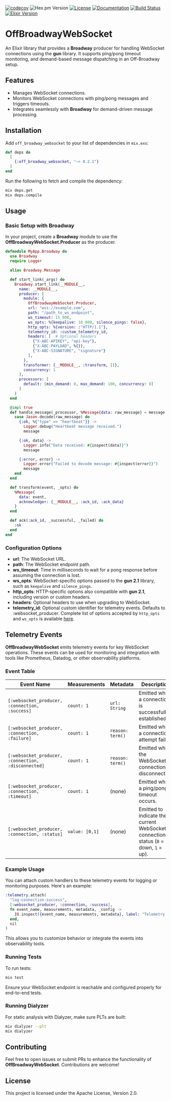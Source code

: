 [![codecov](https://codecov.io/gh/mpol1t/off_broadway_websocket/graph/badge.svg?token=ZDf9PrffNJ)](https://codecov.io/gh/mpol1t/off_broadway_websocket)
![Hex.pm Version](https://img.shields.io/hexpm/v/off_broadway_websocket)
[![License](https://img.shields.io/github/license/mpol1t/geminex.svg)](https://github.com/mpol1t/geminex/blob/main/LICENSE)
[![Documentation](https://img.shields.io/badge/docs-hexdocs-blue.svg)](https://hexdocs.pm/off_broadway_websocket)
[![Build Status](https://github.com/mpol1t/geminex/actions/workflows/elixir.yml/badge.svg)](https://github.com/mpol1t/off_broadway_websocket/actions)
[![Elixir Version](https://img.shields.io/badge/elixir-~%3E%201.16-purple.svg)](https://elixir-lang.org/)

# OffBroadwayWebSocket

An Elixir library that provides a **Broadway** producer for handling WebSocket connections using the **gun** library. It supports ping/pong timeout monitoring, and demand-based message dispatching in an Off-Broadway setup.

## Features

- Manages WebSocket connections.
- Monitors WebSocket connections with ping/pong messages and triggers timeouts.
- Integrates seamlessly with **Broadway** for demand-driven message processing.

## Installation

Add `off_broadway_websocket` to your list of dependencies in `mix.exs`:

```elixir
def deps do
  [
    {:off_broadway_websocket, "~> 0.2.1"}
  ]
end
```

Run the following to fetch and compile the dependency:

```bash
mix deps.get
mix deps.compile
```

## Usage

### Basic Setup with **Broadway**

In your project, create a **Broadway** module to use the **OffBroadwayWebSocket.Producer** as the producer.

```elixir
defmodule MyApp.Broadway do
  use Broadway
  require Logger

  alias Broadway.Message

  def start_link(_args) do
    Broadway.start_link(__MODULE__,
      name: __MODULE__,
      producer: [
        module: {
          OffBroadwayWebSocket.Producer,
          url: "wss://example.com",
          path: "/path_to_ws_endpoint",
          ws_timeout: 15_000,
          ws_opts: %{keepalive: 10_000, silence_pings: false},
          http_opts: %{version: :"HTTP/1.1"},
          telemetry_id: :custom_telemetry_id,
          headers: [  # Optional headers
            {"X-ABC-APIKEY", "api-key"},
            {"X-ABC-PAYLOAD", %{}},
            {"X-ABC-SIGNATURE", "signature"}
          ],
        },
        transformer: {__MODULE__, :transform, []},
        concurrency: 1
      ],
      processors: [
        default: [min_demand: 0, max_demand: 100, concurrency: 8]
      ]
    )
  end

  @impl true
  def handle_message(_processor, %Message{data: raw_message} = message, _context) do
    case Jason.decode(raw_message) do
      {:ok, %{"type" => "heartbeat"}} ->
        Logger.debug("Heartbeat message received.")
        message

      {:ok, data} ->
        Logger.info("Data received: #{inspect(data)}")
        message

      {:error, error} ->
        Logger.error("Failed to decode message: #{inspect(error)}")
        message
    end
  end

  def transform(event, _opts) do
    %Message{
      data: event,
      acknowledger: {__MODULE__, :ack_id, :ack_data}
    }
  end

  def ack(:ack_id, _successful, _failed) do
    :ok
  end
end
```

### Configuration Options

- **url**: The WebSocket URL.
- **path**: The WebSocket endpoint path.
- **ws_timeout**: Time in milliseconds to wait for a pong response before assuming the connection is lost.
- **ws_opts**: WebSocket-specific options passed to the **gun 2.1** library, such as `keepalive` and `silence_pings`.
- **http_opts**: HTTP-specific options also compatible with **gun 2.1**, including version or custom headers.
- **headers**: Optional headers to use when upgrading to WebSocket.
- **telemetry_id**: Optional custom identifier for telemetry events. Defaults to :websocket_producer.
Complete list of options accepted by `http_opts` and `ws_opts` is available [here](https://ninenines.eu/docs/en/gun/2.1/manual/gun/).

## Telemetry Events

**OffBroadwayWebSocket** emits telemetry events for key WebSocket operations. These events can be used for monitoring and integration with tools like Prometheus, Datadog, or other observability platforms.

### Event Table
| **Event Name**                                  | **Measurements** | **Metadata**          | **Description**                                           |
|-------------------------------------------------|------------------|-----------------------|-----------------------------------------------------------|
| `[:websocket_producer, :connection, :success]`  | `count: 1`       | `url: String`         | Emitted when a connection is successfully established.     |
| `[:websocket_producer, :connection, :failure]`  | `count: 1`       | `reason: term()`      | Emitted when a connection attempt fails.                  |
| `[:websocket_producer, :connection, :disconnected]` | `count: 1`       | `reason: term()`      | Emitted when the WebSocket connection is disconnected.     |
| `[:websocket_producer, :connection, :timeout]`  | `count: 1`       | (none)                | Emitted when a ping/pong timeout occurs.                  |
| `[:websocket_producer, :connection, :status]`   | `value: [0,1]`   | (none)                | Emitted to indicate the current WebSocket connection status (`0` = down, `1` = up). |

### Example Usage

You can attach custom handlers to these telemetry events for logging or monitoring purposes. Here's an example:

```elixir
:telemetry.attach(
  "log-connection-success",
  [:websocket_producer, :connection, :success],
  fn event_name, measurements, metadata, _config ->
    IO.inspect({event_name, measurements, metadata}, label: "Telemetry Event")
  end,
  nil
)
```

This allows you to customize behavior or integrate the events into observability tools.

### Running Tests

To run tests:

```bash
mix test
```

Ensure your WebSocket endpoint is reachable and configured properly for end-to-end tests.

### Running Dialyzer

For static analysis with Dialyzer, make sure PLTs are built:

```bash
mix dialyzer --plt
mix dialyzer
```

## Contributing

Feel free to open issues or submit PRs to enhance the functionality of **OffBroadwayWebSocket**. Contributions are welcome!

## License

This project is licensed under the Apache License, Version 2.0.
